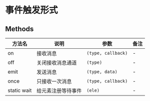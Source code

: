 # 事件触发形式

## Methods

| 方法名 | 说明 | 参数 | 备注 |
| --- | --- | --- | --- |
| on | 接收消息 | `(type, callback)` | - |
| off | 关闭接收消息通道 | `(type)` | - |
| emit | 发送消息 | `(type, data)` | - |
| once | 只接收一次消息 | `(type, callback)` | - |
| static wait | 给元素注册等待事件 | `(ele)` | - |

